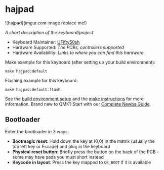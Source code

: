 # hajpad

![hajpad](imgur.com image replace me!)

*A short description of the keyboard/project*

* Keyboard Maintainer: [UFifty50sh](https://github.com/UFifty50sh)
* Hardware Supported: *The PCBs, controllers supported*
* Hardware Availability: *Links to where you can find this hardware*

Make example for this keyboard (after setting up your build environment):

    make hajpad:default

Flashing example for this keyboard:

    make hajpad:default:flash

See the [build environment setup](https://docs.qmk.fm/#/getting_started_build_tools) and the [make instructions](https://docs.qmk.fm/#/getting_started_make_guide) for more information. Brand new to QMK? Start with our [Complete Newbs Guide](https://docs.qmk.fm/#/newbs).

## Bootloader

Enter the bootloader in 3 ways:

* **Bootmagic reset**: Hold down the key at (0,0) in the matrix (usually the top left key or Escape) and plug in the keyboard
* **Physical reset button**: Briefly press the button on the back of the PCB - some may have pads you must short instead
* **Keycode in layout**: Press the key mapped to `QK_BOOT` if it is available
